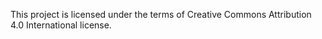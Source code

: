 This project is licensed under the terms of Creative Commons Attribution 4.0 International license.

